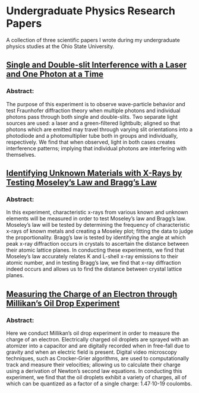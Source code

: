 # Undergraduate Physics Research Papers
A collection of three scientific papers I wrote during my undergraduate physics studies at the Ohio State University.

## [Single and Double-slit Interference with a Laser and One Photon at a Time](https://github.com/handerso/undergraduate_scientific_papers/blob/main/Single%20and%20Double-slit%20Interference%20with%20a%20Laser%20and%20One%20Photon%20at%20a%20Time.pdf)
### Abstract:
The purpose of this experiment is to observe wave-particle behavior and test Fraunhofer diffraction theory when multiple photons and individual photons pass through both single and double-slits. Two separate light sources are used: a laser and a green-filtered lightbulb; aligned so that photons which are emitted may travel through varying slit orientations into a photodiode and a photomultiplier tube both in groups and individually, respectively. We find that when observed, light in both cases creates interference patterns; implying that individual photons are interfering with themselves.

## [Identifying Unknown Materials with X-Rays by Testing Moseley’s Law and Bragg’s Law](https://github.com/handerso/undergraduate_scientific_papers/blob/main/Identifying%20Unknown%20Materials%20with%20X-Rays%20by%20Testing%20Moseley%E2%80%99s%20Law%20and%20Bragg%E2%80%99s%20Law.pdf)
### Abstract:
In this experiment, characteristic x-rays from various known and unknown elements will be measured in order to test Moseley’s law and Bragg’s law. Moseley’s law will be tested by determining the frequency of characteristic x-rays of known metals and creating a Moseley plot; fitting the data to judge the proportionality. Bragg’s law is tested by identifying the angle at which peak x-ray diffraction occurs in crystals to ascertain the distance between their atomic lattice planes. In conducting these experiments, we find that Moseley’s law accurately relates K and L-shell x-ray emissions to their atomic number, and in testing Bragg’s law, we find that x-ray diffraction indeed occurs and allows us to find the distance between crystal lattice planes.

## [Measuring the Charge of an Electron through Millikan’s Oil Drop Experiment](https://github.com/handerso/undergraduate_scientific_papers/blob/main/Measuring%20the%20Charge%20of%20an%20Electron%20through%20Millikan%E2%80%99s%20Oil%20Drop%20Experiment.pdf)
### Abstract:
Here we conduct Millikan’s oil drop experiment in order to measure the charge of an electron. Electrically charged oil droplets are sprayed with an atomizer into a capacitor and are digitally recorded when in free-fall due to gravity and when an electric field is present. Digital video microscopy techniques, such as Crocker-Grier algorithms, are used to computationally track and measure their velocities; allowing us to calculate their charge using a derivation of Newton’s second law equations. In conducting this experiment, we find that the oil droplets exhibit a variety of charges, all of which can be quantized as a factor of a single charge: 1.47·10-19 coulombs.
